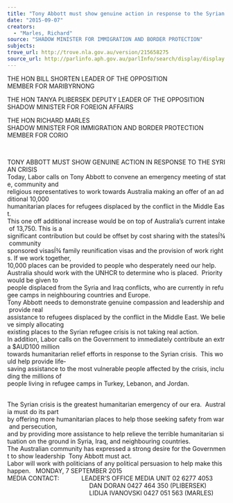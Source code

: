 ```yaml
---
title: "Tony Abbott must show genuine action in response to the Syrian crisis"
date: "2015-09-07"
creators:
  - "Marles, Richard"
source: "SHADOW MINISTER FOR IMMIGRATION AND BORDER PROTECTION"
subjects:
trove_url: http://trove.nla.gov.au/version/215658275
source_url: http://parlinfo.aph.gov.au/parlInfo/search/display/display.w3p;query=Id%3A%22media/pressrel/4060741%22
---
```


 THE HON BILL SHORTEN LEADER OF THE OPPOSITION MEMBER FOR MARIBYRNONG  

 THE HON TANYA PLIBERSEK DEPUTY LEADER OF THE OPPOSITION SHADOW MINISTER FOR FOREIGN AFFAIRS

 THE HON RICHARD MARLES SHADOW MINISTER FOR IMMIGRATION AND BORDER PROTECTION MEMBER FOR CORIO

  

 TONY ABBOTT MUST SHOW GENUINE ACTION IN RESPONSE TO THE SYRIAN CRISIS   Today, Labor calls on Tony Abbott to convene an emergency meeting of state, community and religious representatives to work towards Australia making an offer of an additional 10,000 humanitarian places for refugees displaced by the conflict in the Middle East.    This one off additional increase would be on top of Australia’s current intake of 13,750. This is a significant contribution but could be offset by cost sharing with the statesÍ¾ community sponsored visasÍ¾ family reunification visas and the provision of work rights. If we work together, 10,000 places can be provided to people who desperately need our help.   Australia should work with the UNHCR to determine who is placed.  Priority would be given to people displaced from the Syria and Iraq conflicts, who are currently in refugee camps in neighbouring countries and Europe.   Tony Abbott needs to demonstrate genuine compassion and leadership and provide real assistance to refugees displaced by the conflict in the Middle East. We believe simply allocating existing places to the Syrian refugee crisis is not taking real action.    In addition, Labor calls on the Government to immediately contribute an extra $AUD100 million towards humanitarian relief efforts in response to the Syrian crisis.  This would help provide life­ saving assistance to the most vulnerable people affected by the crisis, including the millions of people living in refugee camps in Turkey, Lebanon, and Jordan.

   The Syrian crisis is the greatest humanitarian emergency of our era.  Australia must do its part by offering more humanitarian places to help those seeking safety from war and persecution, and by providing more assistance to help relieve the terrible humanitarian situation on the ground in Syria, Iraq, and neighbouring countries.   The Australian community has expressed a strong desire for the Government to show leadership ­ Tony Abbott must act.   Labor will work with politicians of any political persuasion to help make this happen.   MONDAY, 7 SEPTEMBER 2015   MEDIA CONTACT:             LEADER’S OFFICE MEDIA UNIT 02 6277 4053                                                 DAN DORAN 0427 464 350 (PLIBERSEK)                                                  LIDIJA IVANOVSKI 0427 051 563 (MARLES)

